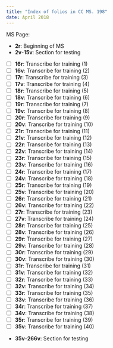 ```yaml
---
title: "Index of folios in CC MS. 198"
date: April 2018
---
```


MS Page:

- __2r__: Beginning of MS
- __2v__-__15v__: Section for testing

- [ ] __16r__: Transcribe for training (1)
- [ ] __16v__: Transcribe for training (2)
- [ ] __17r__: Transcribe for training (3)
- [ ] __17v__: Transcribe for training (4)
- [ ] __18r__: Transcribe for training (5)
- [ ] __18v__: Transcribe for training (6)
- [ ] __19r__: Transcribe for training (7)
- [ ] __19v__: Transcribe for training (8)
- [ ] __20r__: Transcribe for training (9)
- [ ] __20v__: Transcribe for training (10)
- [ ] __21r__: Transcribe for training (11)
- [ ] __21v__: Transcribe for training (12)
- [ ] __22r__: Transcribe for training (13)
- [ ] __22v__: Transcribe for training (14)
- [ ] __23r__: Transcribe for training (15)
- [ ] __23v__: Transcribe for training (16)
- [ ] __24r__: Transcribe for training (17)
- [ ] __24v__: Transcribe for training (18)
- [ ] __25r__: Transcribe for training (19)
- [ ] __25v__: Transcribe for training (20)
- [ ] __26r__: Transcribe for training (21)
- [ ] __26v__: Transcribe for training (22)
- [ ] __27r__: Transcribe for training (23)
- [ ] __27v__: Transcribe for training (24)
- [ ] __28r__: Transcribe for training (25)
- [ ] __28v__: Transcribe for training (26)
- [ ] __29r__: Transcribe for training (27)
- [ ] __29v__: Transcribe for training (28)
- [ ] __30r__: Transcribe for training (29)
- [ ] __30v__: Transcribe for training (30)
- [ ] __31r__: Transcribe for training (31)
- [ ] __31v__: Transcribe for training (32)
- [ ] __32r__: Transcribe for training (33)
- [ ] __32v__: Transcribe for training (34)
- [ ] __33r__: Transcribe for training (35)
- [ ] __33v__: Transcribe for training (36)
- [ ] __34r__: Transcribe for training (37)
- [ ] __34v__: Transcribe for training (38)
- [ ] __35r__: Transcribe for training (39)
- [ ] __35v__: Transcribe for training (40)

- __35v__-__266v__: Section for testing
